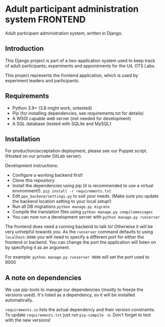 # Adult participant administration system FRONTEND

Adult participant administration system, written in Django.

## Introduction

This Django project is part of a two-application system used to keep track of 
adult participants, experiments and appointments for the UiL OTS Labs.

This project represents the frontend application, which is used by experiment 
leaders and participants.

## Requirements

* Python 3.9+ (3.8 might work, untested)
* Pip (for installing dependencies, see requirements.txt for details)
* A WSGI capable web server (not needed for development)
* A SQL database (tested with SQLite and MySQL)

## Installation

For production/acceptation deployment, please see our Puppet script. (Hosted on 
our private GitLab server).

Development instructions:
* Configure a working backend first!
* Clone this repository
* Install the dependencies using pip (it is recommended to use a virtual 
  environment!). ``pip install -r requirements.txt``
* Edit ``ppn_backend/settings.py`` to suit your needs. (Make sure you update the 
  backend location setting to your local setup!)
* Run all DB migrations ``python manage.py migrate``
* Compile the translation files using ``python manage.py compilemessages``
* You can now run a development server with ``python manage.py runserver``

The frontend does need a running backend to talk to! Otherwise it will be very 
unhelpful towards you.
As the ``runserver`` command defaults to using ``localhost:8000`` you will need 
to specify a different port for either the frontend or backend. You can change 
the port the application will listen on by specifying it as an argument.

For example: ``python manage.py runserver 9000`` will set the port used to 9000

## A note on dependencies
We use pip-tools to manage our dependencies (mostly to freeze the versions 
used). It's listed as a dependency, so it will be installed automatically.

``requirements.in`` lists the actual dependency and their version constraints. 
To update ``requirements.txt`` just run ``pip-compile -U``. Don't forget to test 
with the new versions!